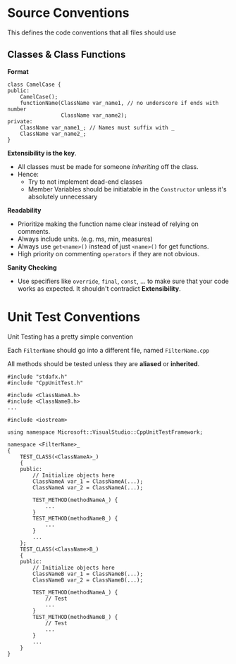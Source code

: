 # Source Conventions

This defines the code conventions that all files should use

## Classes & Class Functions

**Format**

```
class CamelCase {
public:
    CamelCase();
    functionName(ClassName var_name1, // no underscore if ends with number
                 ClassName var_name2);
private:
    ClassName var_name1_; // Names must suffix with _
    ClassName var_name2_;
}
```

**Extensibility is the key**.

- All classes must be made for someone *inheriting* off the class.
- Hence:
    - Try to not implement dead-end classes
    - Member Variables should be initiatable in the `Constructor` unless it's absolutely unnecessary

**Readability**

- Prioritize making the function name clear instead of relying on comments.
- Always include units. (e.g. ms, min, measures)
- Always use `get<name>()` instead of just `<name>()` for get functions.
- High priority on commenting `operators` if they are not obvious.

**Sanity Checking**

- Use specifiers like `override`, `final`, `const`, ... to make sure that your code works as expected. It shouldn't contradict **Extensibility**.

# Unit Test Conventions

Unit Testing has a pretty simple convention

Each `FilterName` should go into a different file, named `FilterName.cpp`

All methods should be tested unless they are **aliased** or **inherited**.
```
#include "stdafx.h"
#include "CppUnitTest.h"

#include <ClassNameA.h>
#include <ClassNameB.h>
...

#include <iostream>

using namespace Microsoft::VisualStudio::CppUnitTestFramework;

namespace <FilterName>_
{
    TEST_CLASS(<ClassNameA>_)
    {
    public:
        // Initialize objects here
        ClassNameA var_1 = ClassNameA(...);
        ClassNameA var_2 = ClassNameA(...);

        TEST_METHOD(methodNameA_) {
            ...
        } 
        TEST_METHOD(methodNameB_) {
            ...
        }
        ...
    };
    TEST_CLASS(<ClassName>B_)
    {
    public:
        // Initialize objects here
        ClassNameB var_1 = ClassNameB(...);
        ClassNameB var_2 = ClassNameB(...);

        TEST_METHOD(methodNameA_) {
            // Test
            ...
        }
        TEST_METHOD(methodNameB_) {
            // Test
            ...
        }
        ...
    }
}
```